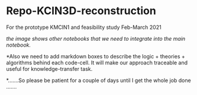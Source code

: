 # Repo-KCIN3D-reconstruction
For the prototype KMCIN1 and feasibility study Feb-March 2021

*the image shows other notebooks that we need to integrate into the main notebook.*

*Also we need to add markdown boxes to describe the logic + theories + algorithms behind each code-cell. It will make our approach traceable and useful for knowledge-transfer task.

*.......So please be patient for a couple of days until I get the whole job done .......
